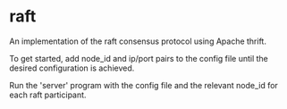 # raft
An implementation of the raft consensus protocol using Apache thrift.

To get started, add node_id and ip/port pairs to the config file until the desired configuration is achieved.

Run the 'server' program with the config file and the relevant node_id for each raft participant.
